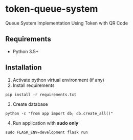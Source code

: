 # token-queue-system
Queue System Implementation Using Token with QR Code

## Requirements
* Python 3.5+

## Installation
1. Activate python virtual environment (if any)
2. Install requirements
```
pip install -r requirements.txt
```
3. Create database
```
python -c "from app import db; db.create_all()"
```
4. Run application with **sudo only**
```
sudo FLASK_ENV=development flask run
```